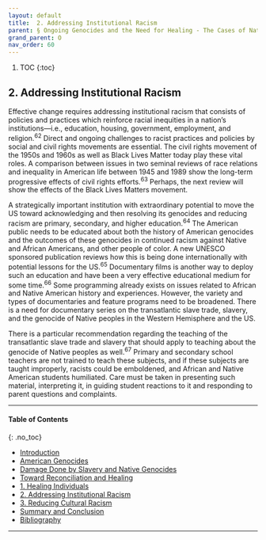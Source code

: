 ```yaml
---
layout: default
title:  2. Addressing Institutional Racism  
parent: § Ongoing Genocides and the Need for Healing - The Cases of Native and African Americans  
grand_parent: O
nav_order: 60 
---
```

<style>
.dont-break-out {
  /* These are technically the same, but use both */
  overflow-wrap: break-word;
  word-wrap: break-word;

     -ms-word-break: break-all;
  /* This is the dangerous one in WebKit, as it breaks things wherever */
  word-break: break-all;
  /* Instead use this non-standard one: */
  word-break: break-word;
}

.youtube-container {
    position: relative;
    width: 100%;
    height: 0;
    padding-bottom: 56.25%;
}
.youtube-video {
    position: absolute;
    top: 0;
    left: 0;
    width: 100%;
    height: 100%;
}

</style>

<div class="dont-break-out" markdown="1">

1. TOC
{:toc}

## 2. Addressing Institutional Racism
Effective change requires addressing institutional racism that consists of policies and practices which reinforce racial inequities in a nation’s institutions—i.e., education, housing, government, employment, and religion.<sup>62</sup> Direct and ongoing challenges to racist practices and policies by social and civil rights movements are essential. The civil rights movement of the 1950s and 1960s as well as Black Lives Matter today play these vital roles. A comparison between issues in two seminal reviews of race relations and inequality in American life between 1945 and 1989 show the long-term progressive effects of civil rights efforts.<sup>63</sup> Perhaps, the next review will show the effects of the Black Lives Matters movement.

A strategically important institution with extraordinary potential to move the US toward acknowledging and then resolving its genocides and reducing racism are primary, secondary, and higher education.<sup>64</sup> The American public needs to be educated about both the history of American genocides and the outcomes of these genocides in continued racism against Native and African Americans, and other people of color. A new UNESCO sponsored publication reviews how this is being done internationally with potential lessons for the US.<sup>65</sup> Documentary films is another way to deploy such an education and have been a very effective educational medium for some time.<sup>66</sup> Some programming already exists on issues related to African and Native American history and experiences. However, the variety and types of documentaries and feature programs need to be broadened. There is a need for documentary series on the transatlantic slave trade, slavery, and the genocide of Native peoples in the Western Hemisphere and the US.

There is a particular recommendation regarding the teaching of the transatlantic slave trade and slavery that should apply to teaching about the genocide of Native peoples as well.<sup>67</sup> Primary and secondary school teachers are not trained to teach these subjects, and if these subjects are taught improperly, racists could be emboldened, and African and Native American students humiliated. Care must be taken in presenting such material, interpreting it, in guiding student reactions to it and responding to parent questions and complaints.

***

#### Table of Contents
{: .no_toc}

<ul><li> <a href="/docs/Ongoing-Genocides-and-the-Need-for-Healing-The-Cases-of-Native-and-African-Americans-1/">Introduction</a></li><li> <a href="/docs/Ongoing-Genocides-and-the-Need-for-Healing-The-Cases-of-Native-and-African-Americans-2/">American Genocides</a></li><li> <a href="/docs/Ongoing-Genocides-and-the-Need-for-Healing-The-Cases-of-Native-and-African-Americans-3/">Damage Done by Slavery and Native Genocides</a></li><li> <a href="/docs/Ongoing-Genocides-and-the-Need-for-Healing-The-Cases-of-Native-and-African-Americans-4/">Toward Reconciliation and Healing</a></li><li> <a href="/docs/Ongoing-Genocides-and-the-Need-for-Healing-The-Cases-of-Native-and-African-Americans-5/">1. Healing Individuals</a></li><li> <a href="/docs/Ongoing-Genocides-and-the-Need-for-Healing-The-Cases-of-Native-and-African-Americans-6/">2. Addressing Institutional Racism</a></li><li> <a href="/docs/Ongoing-Genocides-and-the-Need-for-Healing-The-Cases-of-Native-and-African-Americans-7/">3. Reducing Cultural Racism</a></li><li> <a href="/docs/Ongoing-Genocides-and-the-Need-for-Healing-The-Cases-of-Native-and-African-Americans-8/">Summary and Conclusion</a></li><li> <a href="/docs/Ongoing-Genocides-and-the-Need-for-Healing-The-Cases-of-Native-and-African-Americans-9/">Bibliography</a></li></ul>

***

</div>
